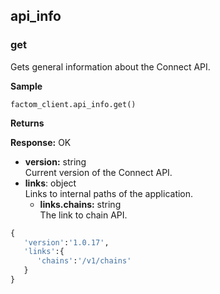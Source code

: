 api_info
-------

### get <a name="info_get">

Gets general information about the Connect API.

**Sample**
```python
factom_client.api_info.get()
```
**Returns**</br>

**Response:** OK
-   **version:** string </br> Current version of the Connect API.
-   **links**: object </br> Links to internal paths of the application.
	-   **links.chains:** string </br> The link to chain API.
```python
{  
   'version':'1.0.17',
   'links':{  
      'chains':'/v1/chains'
   }
}
```
